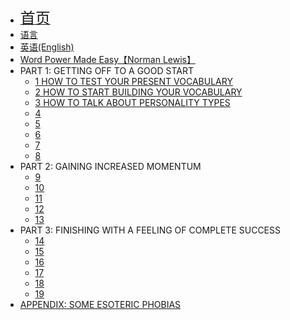 * [<font size=5>首页</font>](/)
* [语言](/languages/)
* [英语\(English\)](/languages/english/)
* [Word Power Made Easy【Norman Lewis】](/languages/english/lewis1/)
* PART 1: GETTING OFF TO A GOOD START
  * [1 HOW TO TEST YOUR PRESENT VOCABULARY](/languages/english/lewis1/1)
  * [2 HOW TO START BUILDING YOUR VOCABULARY](/languages/english/lewis1/2)
  * [3 HOW TO TALK ABOUT PERSONALITY TYPES](/languages/english/lewis1/3)
  * [4](/languages/english/lewis1/4)
  * [5](/languages/english/lewis1/5)
  * [6](/languages/english/lewis1/6)
  * [7](/languages/english/lewis1/7)
  * [8](/languages/english/lewis1/8)
* PART 2: GAINING INCREASED MOMENTUM
  * [9](/languages/english/lewis1/9)
  * [10](/languages/english/lewis1/10)
  * [11](/languages/english/lewis1/11)
  * [12](/languages/english/lewis1/12)
  * [13](/languages/english/lewis1/13)
* PART 3: FINISHING WITH A FEELING OF COMPLETE SUCCESS
  * [14](/languages/english/lewis1/14)
  * [15](/languages/english/lewis1/15)
  * [16](/languages/english/lewis1/16)
  * [17](/languages/english/lewis1/17)
  * [18](/languages/english/lewis1/18)
  * [19](/languages/english/lewis1/19)
* [APPENDIX: SOME ESOTERIC PHOBIAS](/languages/english/lewis1/appendix)